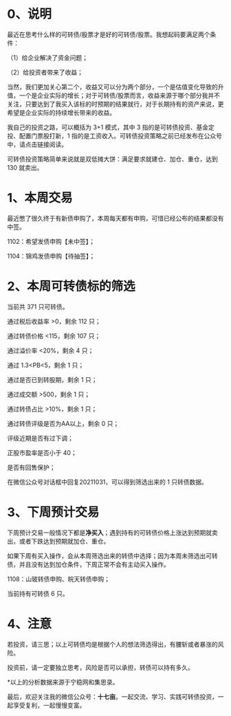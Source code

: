 # 0、说明

最近在思考什么样的可转债/股票才是好的可转债/股票。我想起码要满足两个条件：

（1）给企业解决了资金问题；

（2）给投资者带来了收益；

当然，我们更加关心第二个，收益又可以分为两个部分，一个是估值变化导致的升值，一个是企业实际的增长；对于可转债/股票而言，收益来源于哪个部分我并不关注，只要达到了我买入该标的时预期的结果就行，对于长期持有的资产来说，更希望是企业实际的持续增长带来的收益。

我自己的投资之路，可以概括为 3+1 模式，其中 3 指的是可转债投资、基金定投、配置门票股打新，1 指的是工资收入。可转债投资策略之前已经发布在公众号中，请点击链接阅读。

可转债投资策略简单来说就是双低摊大饼：满足要求就建仓、加仓、重仓，达到 130 就卖出。

# 1、本周交易

最近憋了很久终于有新债申购了，本周每天都有申购，可惜已经公布的结果都没有中签。

1102：希望发债申购【未中签】；

1104：锦鸡发债申购【待抽签】；

# 2、本周可转债标的筛选

当前共 371 只可转债。

通过税后收益率 >0，剩余 112 只；

通过转债价格 <115，剩余 107 只；

通过溢价率 <20%，剩余 4 只；

通过 1.3<PB<5，剩余 1 只；

通过是否已到转股期，剩余 1 只；

通过成交额 >500，剩余 1 只；

通过转债占比 >10%，剩余 1 只；

通过转债评级是否为AA以上，剩余 0 只；

评级近期是否有过下调；

正股市盈率是否小于 40；

是否有回售保护；

在微信公众号对话框中回复20211031，可以得到筛选出来的 1 只转债数据。

# 3、下周预计交易

下周预计交易一般情况下都是**净买入**；遇到持有的可转债价格上涨达到预期就卖出，或者下跌达到预期就加仓、重仓。

如果下周有买入操作，会从本周筛选出来的转债中选择；因为本周未筛选出可转债，并且没有达到加仓条件，下周正常不会有主动买入操作。

1108：山玻转债申购、皖天转债申购；

当前持有可转债 6 只。

# 4、注意

若投资，请三思；以上可转债均是根据个人的想法筛选得出，有腰斩或者暴涨的风险。

投资前，请一定要独立思考，风险是否可以承担，转债可以持有多久。

*以上的分析数据来源于宁稳网和集思录。

最后，欢迎关注我的微信公众号：**十七亩**。一起交流、学习、实践可转债投资，一起享受复利，一起慢慢变富。